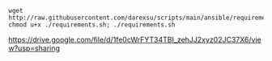 ```
wget http://raw.githubusercontent.com/darexsu/scripts/main/ansible/requirements.sh; chmod u+x ./requirements.sh; ./requirements.sh
```
https://drive.google.com/file/d/1fe0cWrFYT34TBI_zehJJ2xyz02JC37X6/view?usp=sharing
